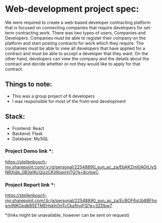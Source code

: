 # Web-development project spec:
We were required to create a web-based developer contracting platform that is focused on
connecting companies that require developers for set-term contracting work. There was two
types of users, Companies and Developers. Companies must be able to register their company
on the platform and start posting contracts for work which they require. The companies must be
able to view all developers that have applied for a contract and must be able to accept a
developer that they want. On the other hand, developers can view the company and the details 
about the contract and decide whether or not they would like to apply for that contract.


## Things to note:
- This was a group project of 6 developers
- I was responsible for most of the front-end development

## Stack:
- Frontend: React
- Backend: Flask
- Database: MySQL


### Project Demo link *: 
https://stellenbosch-my.sharepoint.com/:v:/g/personal/22548890_sun_ac_za/EbAKZmI0AGtLlySNRXidp_0B3eIKcQizzCKIi9opirlnTQ?e=8cntwC


### Project Report link *: 
https://stellenbosch-my.sharepoint.com/:b:/g/personal/22548890_sun_ac_za/EcBOF6sUb8BFhoemINKOpdkB5ETMEHskhOnTcCka1hyiFQ?e=3ZDbw7

*(links might be unavailable, however can be sent on request)
